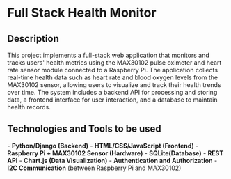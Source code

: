 <h1>Full Stack Health Monitor</h1> <h2>Description</h2> This project implements a full-stack web application that monitors and tracks users' health metrics using the MAX30102 pulse oximeter and heart rate sensor module connected to a Raspberry Pi. The application collects real-time health data such as heart rate and blood oxygen levels from the MAX30102 sensor, allowing users to visualize and track their health trends over time. The system includes a backend API for processing and storing data, a frontend interface for user interaction, and a database to maintain health records. <h2>Technologies and Tools to be used</h2>
- <b>Python/Django (Backend)</b>
- <b>HTML/CSS/JavaScript (Frontend)</b>
- <b>Raspberry Pi + MAX30102 Sensor (Hardware)</b>
- <b>SQLite(Database)</b>
- <b>REST API</b>
- <b>Chart.js (Data Visualization)</b>
- <b>Authentication and Authorization</b>
- <b>I2C Communication</b> (between Raspberry Pi and MAX30102)
